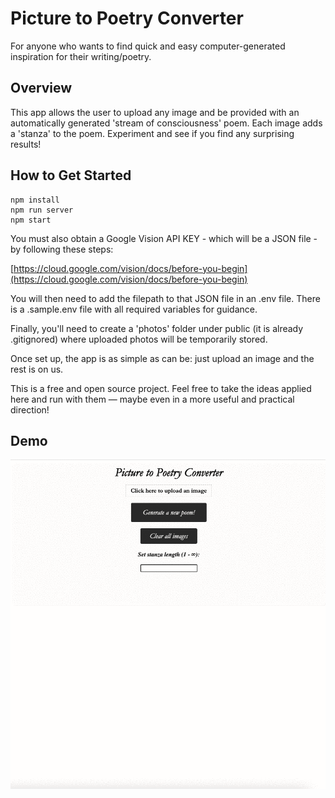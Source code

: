 # Picture to Poetry Converter #
For anyone who wants to find quick and easy computer-generated inspiration for their writing/poetry.

## Overview ##
This app allows the user to upload any image and be provided with an automatically generated 'stream of consciousness' poem. Each image adds a 'stanza' to the poem. Experiment and see if you find any surprising results!

## How to Get Started ##
```
npm install
npm run server
npm start
```

You must also obtain a Google Vision API KEY - which will be a JSON file - by following these steps:

[https://cloud.google.com/vision/docs/before-you-begin](https://cloud.google.com/vision/docs/before-you-begin)

You will then need to add the filepath to that JSON file in an .env file. There is a .sample.env file with all required variables for guidance.

Finally, you'll need to create a 'photos' folder under public (it is already .gitignored) where uploaded photos will be temporarily stored.

Once set up, the app is as simple as can be: just upload an image and the rest is on us.

This is a free and open source project. Feel free to take the ideas applied here and run with them — maybe even in a more useful and practical direction!

## Demo ##
![](picture-to-poetry-demo.gif)